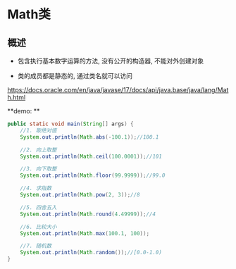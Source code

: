 # Math类

## 概述

- 包含执行基本数字运算的方法, 没有公开的构造器, 不能对外创建对象

- 类的成员都是静态的, 通过类名就可以访问

https://docs.oracle.com/en/java/javase/17/docs/api/java.base/java/lang/Math.html

**demo: **

```java
public static void main(String[] args) {
    //1. 取绝对值
    System.out.println(Math.abs(-100.1));//100.1

    //2. 向上取整
    System.out.println(Math.ceil(100.0001));//101

    //3. 向下取整
    System.out.println(Math.floor(99.9999));//99.0

    //4. 求指数
    System.out.println(Math.pow(2, 3));//8

    //5. 四舍五入
    System.out.println(Math.round(4.49999));//4

    //6. 比较大小
    System.out.println(Math.max(100.1, 100));

    //7. 随机数
    System.out.println(Math.random());//[0.0-1.0)
}
```

